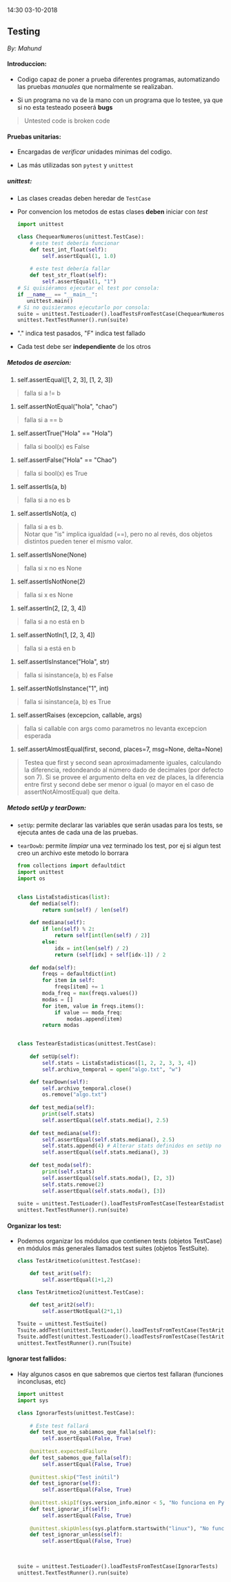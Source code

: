 14:30 03-10-2018

## Testing
_By: Mahund_

#### Introduccion:

- Codigo capaz de poner a prueba diferentes programas, automatizando las pruebas *manuales* que normalmente se realizaban.

- Si un programa no va de la mano con un programa que lo testee, ya que si no esta testeado poseerá **bugs**
> Untested code is broken code

#### Pruebas unitarias:

- Encargadas de *verificar* unidades minimas del codigo.

- Las más utilizadas son `pytest` y `unittest`

##### unittest:

- Las clases creadas deben heredar de `TestCase`

- Por convencion los metodos de estas clases **deben** iniciar con *test*
    ```python
    import unittest

    class ChequearNumeros(unittest.TestCase):
        # este test debería funcionar
        def test_int_float(self):
            self.assertEqual(1, 1.0)
     
        # este test debería fallar    
        def test_str_float(self):
            self.assertEqual(1, "1")
    # Si quisiéramos ejecutar el test por consola:
    if __name__ == "__main__":
       unittest.main()
    # Si no quisieramos ejecutarlo por consola:
    suite = unittest.TestLoader().loadTestsFromTestCase(ChequearNumeros)
    unittest.TextTestRunner().run(suite)
    ```

- "." indica test pasados, "F" indica test fallado

- Cada test debe ser **independiente** de los otros 

##### Metodos de asercion:

1. self.assertEqual([1, 2, 3], [1, 2, 3])
> falla si a != b
1. self.assertNotEqual("hola", "chao")
> falla si a == b
1. self.assertTrue("Hola" == "Hola")
> falla si bool(x) es False
1. self.assertFalse("Hola" == "Chao")
> falla si bool(x) es True
1. self.assertIs(a, b)
> falla si a no es b
1. self.assertIsNot(a, c)
> falla si a es b.  
> Notar que "is" implica igualdad (==), pero no al revés, dos objetos distintos pueden tener el mismo valor.    
1. self.assertIsNone(None)
> falla si x no es None
1. self.assertIsNotNone(2)
> falla si x es None
1. self.assertIn(2, [2, 3, 4])
> falla si a no está en b
1. self.assertNotIn(1, [2, 3, 4])
> falla si a está en b
1. self.assertIsInstance("Hola", str)
> falla si isinstance(a, b) es False
1. self.assertNotIsInstance("1", int)
> falla si isinstance(a, b) es True
1. self.assertRaises (excepcion, callable, args)
> falla si callable con args como parametros no levanta excepcion esperada
1. self.assertAlmostEqual(first, second, places=7, msg=None, delta=None)
> Testea que first y second sean aproximadamente iguales, calculando la diferencia, redondeando al número dado de decimales (por defecto son 7). Si se provee el argumento delta en vez de places, la diferencia entre first y second debe ser menor o igual (o mayor en el caso de assertNotAlmostEqual) que delta.

##### Metodo setUp y tearDown:

- `setUp`: permite declarar las variables que serán usadas para los tests, se ejecuta antes de cada una de las pruebas.

- `tearDowb`: permite *limpiar* una vez terminado los test, por ej si algun test creo un archivo este metodo lo borrara 

    ```python
    from collections import defaultdict
    import unittest
    import os


    class ListaEstadisticas(list):
        def media(self):
            return sum(self) / len(self)
        
        def mediana(self):
            if len(self) % 2:
                return self[int(len(self) / 2)]
            else:
                idx = int(len(self) / 2)
                return (self[idx] + self[idx-1]) / 2
            
        def moda(self):
            freqs = defaultdict(int)
            for item in self:
                freqs[item] += 1
            moda_freq = max(freqs.values())
            modas = []
            for item, value in freqs.items():
                if value == moda_freq:
                    modas.append(item)
            return modas


    class TestearEstadisticas(unittest.TestCase):
        
        def setUp(self):
            self.stats = ListaEstadisticas([1, 2, 2, 3, 3, 4])
            self.archivo_temporal = open("algo.txt", "w")

        def tearDown(self):
            self.archivo_temporal.close()
            os.remove("algo.txt")
            
        def test_media(self):
            print(self.stats)
            self.assertEqual(self.stats.media(), 2.5)
            
        def test_mediana(self):
            self.assertEqual(self.stats.mediana(), 2.5)
            self.stats.append(4) # Alterar stats definidos en setUp no altera la variable para test siguientes
            self.assertEqual(self.stats.mediana(), 3)
            
        def test_moda(self):
            print(self.stats)
            self.assertEqual(self.stats.moda(), [2, 3])
            self.stats.remove(2)
            self.assertEqual(self.stats.moda(), [3])
                    
    suite = unittest.TestLoader().loadTestsFromTestCase(TestearEstadisticas)
    unittest.TextTestRunner().run(suite)
    ```

#### Organizar los test:

- Podemos organizar los módulos que contienen tests (objetos TestCase) en módulos más generales llamados test suites (objetos TestSuite).

    ```python
    class TestAritmetico(unittest.TestCase):

        def test_arit(self):
            self.assertEqual(1+1,2)

    class TestAritmetico2(unittest.TestCase):

        def test_arit2(self):
            self.assertNotEqual(2*1,1)
            
    Tsuite = unittest.TestSuite()
    Tsuite.addTest(unittest.TestLoader().loadTestsFromTestCase(TestAritmetico))
    Tsuite.addTest(unittest.TestLoader().loadTestsFromTestCase(TestAritmetico2))
    unittest.TextTestRunner().run(Tsuite)
    ```

#### Ignorar test fallidos:

- Hay algunos casos en que sabremos que ciertos test fallaran (funciones inconclusas, etc)

    ```python
    import unittest
    import sys

    class IgnorarTests(unittest.TestCase):
        
        # Este test fallará
        def test_que_no_sabiamos_que_falla(self):
            self.assertEqual(False, True)
        
        @unittest.expectedFailure
        def test_sabemos_que_falla(self):
            self.assertEqual(False, True)
            
        @unittest.skip("Test inútil")
        def test_ignorar(self):
            self.assertEqual(False, True)
            
        @unittest.skipIf(sys.version_info.minor < 5, "No funciona en Python 3.1.")
        def test_ignorar_if(self):
            self.assertEqual(False, True)
            
        @unittest.skipUnless(sys.platform.startswith("linux"), "No funciona, a excepción de Linux.")
        def test_ignorar_unless(self):
            self.assertEqual(False, True)
        

                            
    suite = unittest.TestLoader().loadTestsFromTestCase(IgnorarTests)
    unittest.TextTestRunner().run(suite)
    ```